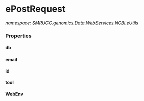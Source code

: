 ﻿# ePostRequest
_namespace: [SMRUCC.genomics.Data.WebServices.NCBI.eUtils](./index.md)_






### Properties

#### db

#### email

#### id

#### tool

#### WebEnv

